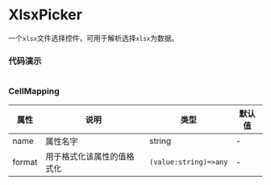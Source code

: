 # XlsxPicker

一个`xlsx`文件选择控件，可用于解析选择`xlsx`为数据。

### 代码演示

<AppCodebox 
  src="src/xlsx-picker/demo/index" 
  title="基本用法" 
  desc="选择xlsx文件" 
/>

<AppCodebox 
  src="src/xlsx-picker/demo/index.mapping" 
  title="高级映射" 
  desc="可以通过设置mappings来进行细节定制。" 
/>

```props
```

### CellMapping

| 属性 | 说明 | 类型| 默认值 |
| ---- | ---- | ---- | ---- |
| name | 属性名字 | string | - |
| format | 用于格式化该属性的值格式化 | `(value:string)=>any` | - |



